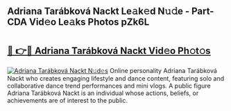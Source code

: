 ## Adriana Tarábková Nackt Le𝚊k𝚎d N𝚞𝚍e - Part-CDA Vid𝚎o Le𝚊ks Photos pZk6L

# <h2><a href="http://fb58ddf.evod.top/?m=Adriana+Tar%c3%a1bkov%c3%a1+Nackt">🔗 👉🔴 Adriana Tarábková Nackt Vid𝚎o Ph𝚘t𝚘s</a></h2>

[![Adriana Tarábková Nackt N𝚞d𝚎s](https://i.imgur.com/8V9OHl7.gif)](http://fb58ddf.evod.top/?m=Adriana+Tar%c3%a1bkov%c3%a1+Nackt)
Online personality Adriana Tarábková Nackt who creates engaging lifestyle and dance content, featuring solo and collaborative dance trend performances and mini vlogs. A public figure Adriana Tarábková Nackt is an individual whose actions, beliefs, or achievements are of interest to the public. 
